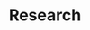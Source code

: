 ---
title: Research

sections:
  - block: features
    content:
      title: Our Projects
      items:
        - title: Project 1
          content: Description for Project 1
          image: media/projekt1.jpg
          link: projekt1/
        - title: Project 2
          content: Description for Project 2
          image: media/projekt2.jpg
          link: projekt2/
        - title: Project 3
          content: Description for Project 3
          image: media/projekt3.jpg
          link: projekt3/
    design:
      columns: "3"

---
